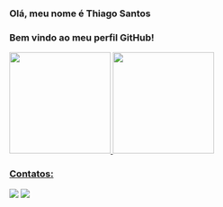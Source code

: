 ### Olá, meu nome é Thiago Santos

### Bem vindo ao meu perfil GitHub!

<div>
  <a href="https://github.com/wheslleyrimar">
  <img height="180em" src="https://github-readme-stats.vercel.app/api/top-langs/?username=Thiago-Santos-Sousa&layout=compact&langs_count=7&theme=dracula"/>
  <img height="180em" src="https://github-readme-stats.vercel.app/api?username=Thiago-Santos-Sousa&show_icons=true&theme=dracula&include_all_commits=true&count_private=true"/>
</div>

### Contatos:

<div>
  <a href="https://instagram.com/thiago_s.s" target="_blank"><img src="https://img.shields.io/badge/-Instagram-%23E4405F?style=for-the-badge&logo=instagram&logoColor=white" target="_blank"></a>
  <a href="https://www.linkedin.com/in/thiago-santos-85904122a" target="_blank"><img src="https://img.shields.io/badge/-LinkedIn-%230077B5?style=for-the-badge&logo=linkedin&logoColor=white" target="_blank"></a>   
</div>
